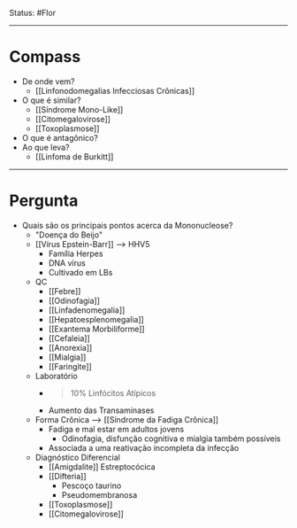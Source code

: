 Status: #Flor 

---
# Compass
- De onde vem?
	- [[Linfonodomegalias Infecciosas Crônicas]]
- O que é similar?
	- [[Síndrome Mono-Like]]
	- [[Citomegalovirose]]
	- [[Toxoplasmose]]
- O que é antagônico?
- Ao que leva?
	- [[Linfoma de Burkitt]]

----
# Pergunta
- Quais são os principais pontos acerca da Mononucleose?
	- "Doença do Beijo"
	- [[Vírus Epstein-Barr]] --> HHV5
		- Família Herpes
		- DNA vírus
		- Cultivado em LBs
	- QC
		- [[Febre]]
		- [[Odinofagia]]
		- [[Linfadenomegalia]]
		- [[Hepatoesplenomegalia]]
		- [[Exantema Morbiliforme]]
		- [[Cefaleia]]
		- [[Anorexia]]
		- [[Mialgia]]
		- [[Faringite]]
	- Laboratório
		- >10% Linfócitos Atípicos
		- Aumento das Transaminases
	- Forma Crônica --> [[Síndrome da Fadiga Crônica]]
		- Fadiga e mal estar em adultos jovens
			- Odinofagia, disfunção cognitiva e mialgia também possíveis
		- Associada a uma reativação incompleta da infecção
	- Diagnóstico Diferencial
		- [[Amigdalite]] Estreptocócica
		- [[Difteria]]
			- Pescoço taurino
			- Pseudomembranosa
		- [[Toxoplasmose]]
		- [[Citomegalovirose]]